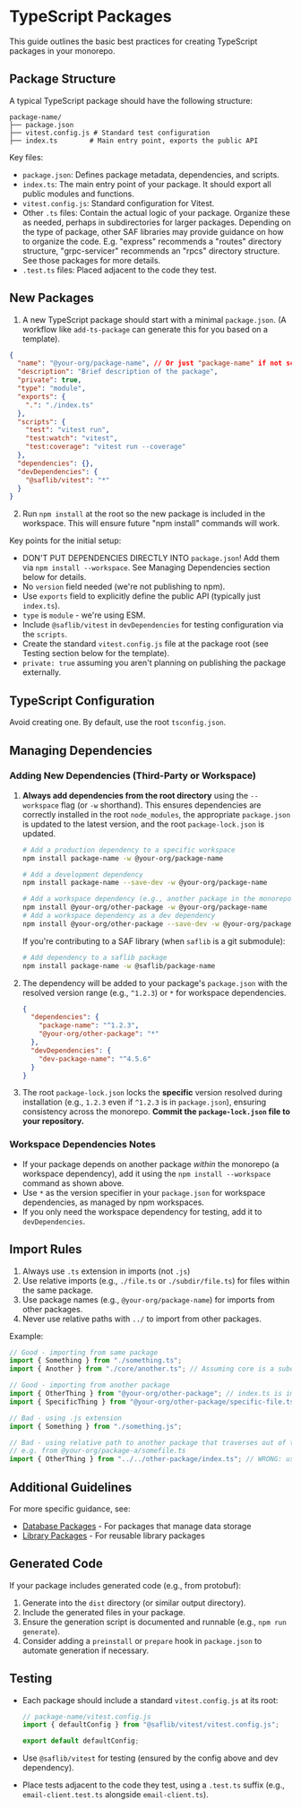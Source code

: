 # TypeScript Packages

This guide outlines the basic best practices for creating TypeScript packages in your monorepo.

## Package Structure

A typical TypeScript package should have the following structure:

```
package-name/
├── package.json
├── vitest.config.js # Standard test configuration
├── index.ts        # Main entry point, exports the public API
```

Key files:

- `package.json`: Defines package metadata, dependencies, and scripts.
- `index.ts`: The main entry point of your package. It should export all public modules and functions.
- `vitest.config.js`: Standard configuration for Vitest.
- Other `.ts` files: Contain the actual logic of your package. Organize these as needed, perhaps in subdirectories for larger packages. Depending on the type of package, other SAF libraries may provide guidance on how to organize the code. E.g. "express" recommends a "routes" directory structure, "grpc-servicer" recommends an "rpcs" directory structure. See those packages for more details.
- `.test.ts` files: Placed adjacent to the code they test.

## New Packages

1. A new TypeScript package should start with a minimal `package.json`. (A workflow like `add-ts-package` can generate this for you based on a template).

```json
{
  "name": "@your-org/package-name", // Or just "package-name" if not scoped
  "description": "Brief description of the package",
  "private": true,
  "type": "module",
  "exports": {
    ".": "./index.ts"
  },
  "scripts": {
    "test": "vitest run",
    "test:watch": "vitest",
    "test:coverage": "vitest run --coverage"
  },
  "dependencies": {},
  "devDependencies": {
    "@saflib/vitest": "*"
  }
}
```

2. Run `npm install` at the root so the new package is included in the workspace. This will ensure future "npm install" commands will work.

Key points for the initial setup:

- DON'T PUT DEPENDENCIES DIRECTLY INTO `package.json`! Add them via `npm install --workspace`. See Managing Dependencies section below for details.
- No `version` field needed (we're not publishing to npm).
- Use `exports` field to explicitly define the public API (typically just `index.ts`).
- `type` is `module` - we're using ESM.
- Include `@saflib/vitest` in `devDependencies` for testing configuration via the `scripts`.
- Create the standard `vitest.config.js` file at the package root (see Testing section below for the template).
- `private: true` assuming you aren't planning on publishing the package externally.

## TypeScript Configuration

Avoid creating one. By default, use the root `tsconfig.json`.

## Managing Dependencies

### Adding New Dependencies (Third-Party or Workspace)

1.  **Always add dependencies from the root directory** using the `--workspace` flag (or `-w` shorthand). This ensures dependencies are correctly installed in the root `node_modules`, the appropriate `package.json` is updated to the latest version, and the root `package-lock.json` is updated.

    ```bash
    # Add a production dependency to a specific workspace
    npm install package-name -w @your-org/package-name

    # Add a development dependency
    npm install package-name --save-dev -w @your-org/package-name

    # Add a workspace dependency (e.g., another package in the monorepo)
    npm install @your-org/other-package -w @your-org/package-name
    # Add a workspace dependency as a dev dependency
    npm install @your-org/other-package --save-dev -w @your-org/package-name
    ```

    If you're contributing to a SAF library (when `saflib` is a git submodule):

    ```bash
    # Add dependency to a saflib package
    npm install package-name -w @saflib/package-name
    ```

2.  The dependency will be added to your package's `package.json` with the resolved version range (e.g., `^1.2.3`) or `*` for workspace dependencies.

    ```json
    {
      "dependencies": {
        "package-name": "^1.2.3",
        "@your-org/other-package": "*"
      },
      "devDependencies": {
        "dev-package-name": "^4.5.6"
      }
    }
    ```

3.  The root `package-lock.json` locks the **specific** version resolved during installation (e.g., `1.2.3` even if `^1.2.3` is in `package.json`), ensuring consistency across the monorepo. **Commit the `package-lock.json` file to your repository.**

### Workspace Dependencies Notes

- If your package depends on another package _within_ the monorepo (a workspace dependency), add it using the `npm install --workspace` command as shown above.
- Use `*` as the version specifier in your `package.json` for workspace dependencies, as managed by npm workspaces.
- If you only need the workspace dependency for testing, add it to `devDependencies`.

## Import Rules

1. Always use `.ts` extension in imports (not `.js`)
2. Use relative imports (e.g., `./file.ts` or `./subdir/file.ts`) for files within the same package.
3. Use package names (e.g., `@your-org/package-name`) for imports from other packages.
4. Never use relative paths with `../` to import from other packages.

Example:

```typescript
// Good - importing from same package
import { Something } from "./something.ts";
import { Another } from "./core/another.ts"; // Assuming core is a subdir in your package

// Good - importing from another package
import { OtherThing } from "@your-org/other-package"; // index.ts is implied
import { SpecificThing } from "@your-org/other-package/specific-file.ts";

// Bad - using .js extension
import { Something } from "./something.js";

// Bad - using relative path to another package that traverses out of the current package
// e.g. from @your-org/package-a/somefile.ts
import { OtherThing } from "../../other-package/index.ts"; // WRONG: use "@your-org/other-package"
```

## Additional Guidelines

For more specific guidance, see:

- [Database Packages](./db-packages.md) - For packages that manage data storage
- [Library Packages](./library-packages.md) - For reusable library packages

## Generated Code

If your package includes generated code (e.g., from protobuf):

1. Generate into the `dist` directory (or similar output directory).
2. Include the generated files in your package.
3. Ensure the generation script is documented and runnable (e.g., `npm run generate`).
4. Consider adding a `preinstall` or `prepare` hook in `package.json` to automate generation if necessary.

## Testing

- Each package should include a standard `vitest.config.js` at its root:

  ```js
  // package-name/vitest.config.js
  import { defaultConfig } from "@saflib/vitest/vitest.config.js";

  export default defaultConfig;
  ```

- Use `@saflib/vitest` for testing (ensured by the config above and dev dependency).
- Place tests adjacent to the code they test, using a `.test.ts` suffix (e.g., `email-client.test.ts` alongside `email-client.ts`).
